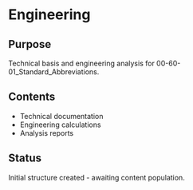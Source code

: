 # Engineering

## Purpose
Technical basis and engineering analysis for 00-60-01_Standard_Abbreviations.

## Contents
- Technical documentation
- Engineering calculations
- Analysis reports

## Status
Initial structure created - awaiting content population.
